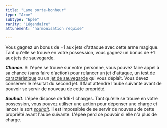 ```yaml
---
title: "Lame porte-bonheur"
type: "Arme"
subtype: "Épée"
rarity: "Légendaire"
attunement: "harmonisation requise"

---
```

Vous gagnez un bonus de +1 aux jets d'attaque avec cette arme magique. Tant qu'elle se trouve en votre possession, vous gagnez un bonus de +1 aux jets de sauvegarde.

_**Chance**_. Si l'épée se trouve sur votre personne, vous pouvez faire appel à sa chance (sans faire d'action) pour relancer un jet d'attaque, un [test de caractéristique](/utiliser-les-caracteristiques/#tests-de-caracteristique) ou un [jet de sauvegarde](/utiliser-les-caracteristiques/#jets-de-sauvegarde) qui vous déplaît. Vous devez conserver le résultat du second jet. Il faut attendre l'aube suivante avant de pouvoir se servir de nouveau de cette propriété.

_**Souhait**_. L'épée dispose de 1d6-1 charges. Tant qu'elle se trouve en votre possession, vous pouvez utiliser une action pour dépenser une charge et lancer le sort [_souhait_](/grimoire/souhait/). Il est impossible de se servir de nouveau de cette propriété avant l'aube suivante. L'épée perd ce pouvoir si elle n'a plus de charge.
